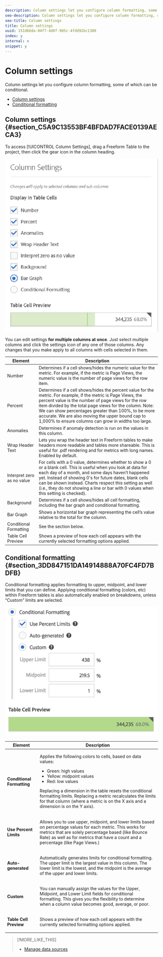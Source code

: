```yaml
---
description: Column settings let you configure column formatting, some of which can be conditional.
seo-description: Column settings let you configure column formatting, some of which can be conditional.
seo-title: Column settings
title: Column settings
uuid: 151d66da-04f7-4d0f-985c-4fdd92bc1308
index: y
internal: n
snippet: y
---
```


# Column settings

Column settings let you configure column formatting, some of which can be conditional.

* [Column settings](../../../../analyze/analysis-workspace/build-workspace-project/column-row-settings/column-settings.md#section_C5A9C13553BF4BFDAD7FACE0139AECA3) 
* [Conditional formatting](../../../../analyze/analysis-workspace/build-workspace-project/column-row-settings/column-settings.md#section_3DD847151DA14914888A70FC4FD7BDFB)

## Column settings {#section_C5A9C13553BF4BFDAD7FACE0139AECA3}

To access [!UICONTROL Column Settings], drag a Freeform Table to the project, then click the gear icon in the column heading.

![](assets/column_settings.png)

You can edit settings **for multiple columns at once**. Just select multiple columns and click the settings icon of any one of those columns. Any changes that you make apply to all columns with cells selected in them.

| Element | Description |
|--- |--- |
|Number|Determines if a cell shows/hides the numeric value for the metric. For example, if the metric is Page Views, the numeric value is the number of page views for the row item.|
|Percent|Determines if a cell shows/hides the percent value for the metric. For example, if the metric is Page Views, the percent value is the number of page views for the row item divided by the total page views for the column.  Note:  We can show percentages greater than 100%, to be more accurate. We are also moving the upper bound cap to 1,000% to ensure columns can grow in widths too large.|
|Anomalies|Determines if anomaly detection is run on the values in this column.|
|Wrap Header Text|Lets you wrap the header text in Freeform tables to make headers more readable and tables more shareable. This is useful for .pdf rendering and for metrics with long names. Enabled by default.|
|Interpret zero as no value|For cells with a 0 value, determines whether to show a 0 or a blank cell. This is useful when you look at data for each day of a month, and some days haven’t happened yet.  Instead of showing 0's for future dates, blank cells can be shown instead. Charts respect this setting as well (i.e., they do not showing a line or bar with 0 values when this setting is checked).|
|Background|Determines if a cell shows/hides all cell formatting, including the bar graph and conditional formatting.|
|Bar Graph|Shows a horizontal bar graph representing the cell’s value relative to the total for the column.|
|Conditional Formatting|See the section below.|
|Table Cell Preview|Shows a preview of how each cell appears with the currently selected formatting options applied.|


## Conditional formatting {#section_3DD847151DA14914888A70FC4FD7BDFB}

Conditional formatting applies formatting to upper, midpoint, and lower limits that you can define. Applying conditional formatting (colors, etc) within Freeform tables is also automatically enabled on breakdowns, unless “Custom” limits are selected.

![](assets/conditional-formatting.png)

<table id="table_F6D59140C59F488381DC67C928417E51"> 
 <thead> 
  <tr> 
   <th colname="col1" class="entry"> Element </th> 
   <th colname="col2" class="entry"> Description </th> 
  </tr>
 </thead>
 <tbody> 
  <tr> 
   <td colname="col1"> <p><b>Conditional Formatting </b> </p> </td> 
   <td colname="col2"> <p> Applies the following colors to cells, based on data values: </p> 
    <ul id="ul_C5576513EB0242F081A3E6202C87C8B5"> 
     <li id="li_71D49604ADFA4015986E2221A9ABAAF9">Green: high values </li> 
     <li id="li_2640E80446F947CF8669C9BB57FB8B25">Yellow: midpoint values </li> 
     <li id="li_34FB34158E264C028EAB9E537C14A65C">Red: low values </li> 
    </ul> <p>Replacing a dimension in the table resets the conditional formatting limits. Replacing a metric recalculates the limits for that column (where a metric is on the X axis and a dimension is on the Y axis). </p> </td> 
  </tr> 
  <tr> 
   <td colname="col1"> <p><b>Use Percent Limits </b> </p> </td> 
   <td colname="col2"> <p>Allows you to use upper, midpoint, and lower limits based on percentage values for each metric. This works for metrics that are solely percentage based (like Bounce Rate) as well as for metrics that have a count and a percentage (like Page Views.) </p> </td> 
  </tr> 
  <tr> 
   <td colname="col1"> <p><b>Auto-generated </b> </p> </td> 
   <td colname="col2"> <p>Automatically generates limits for conditional formatting. The upper limit is the largest value in this column. The lower limit is the lowest, and the midpoint is the average of the upper and lower limits. </p> </td> 
  </tr> 
  <tr> 
   <td colname="col1"> <p><b>Custom</b> </p> </td> 
   <td colname="col2"> <p>You can manually assign the values for the <span class="uicontrol"> Upper</span>, <span class="uicontrol"> Midpoint</span>, and <span class="uicontrol"> Lower Limit</span> fields for conditional formatting. This gives you the flexibility to determine when a column value becomes good, average, or poor. </p> </td> 
  </tr> 
  <tr> 
   <td colname="col1"> <p><b>Table Cell Preview</b> </p> </td> 
   <td colname="col2"> <p>Shows a preview of how each cell appears with the currently selected formatting options applied. </p> </td> 
  </tr> 
 </tbody> 
</table>

>[!MORE_LIKE_THIS]
>
>* [Manage data sources](/help/analyze/analysis-workspace/t-sync-visualization.md)
